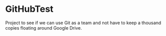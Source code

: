 # GitHubTest
Project to see if we can use Git as a team and not have to keep a thousand copies floating around Google Drive.
